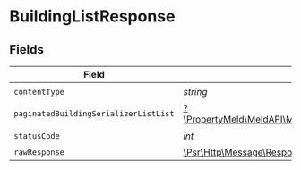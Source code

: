 # BuildingListResponse


## Fields

| Field                                                                                                                                  | Type                                                                                                                                   | Required                                                                                                                               | Description                                                                                                                            |
| -------------------------------------------------------------------------------------------------------------------------------------- | -------------------------------------------------------------------------------------------------------------------------------------- | -------------------------------------------------------------------------------------------------------------------------------------- | -------------------------------------------------------------------------------------------------------------------------------------- |
| `contentType`                                                                                                                          | *string*                                                                                                                               | :heavy_check_mark:                                                                                                                     | N/A                                                                                                                                    |
| `paginatedBuildingSerializerListList`                                                                                                  | [?\PropertyMeld\MeldAPI\Models\Shared\PaginatedBuildingSerializerListList](../../models/shared/PaginatedBuildingSerializerListList.md) | :heavy_minus_sign:                                                                                                                     | N/A                                                                                                                                    |
| `statusCode`                                                                                                                           | *int*                                                                                                                                  | :heavy_check_mark:                                                                                                                     | N/A                                                                                                                                    |
| `rawResponse`                                                                                                                          | [\Psr\Http\Message\ResponseInterface](https://www.php-fig.org/psr/psr-7/#33-psrhttpmessageresponseinterface)                           | :heavy_minus_sign:                                                                                                                     | N/A                                                                                                                                    |